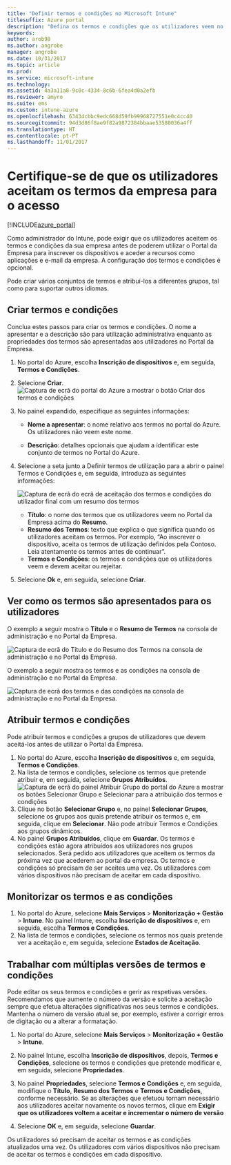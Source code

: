 ```yaml
---
title: "Definir termos e condições no Microsoft Intune"
titlesuffix: Azure portal
description: "Defina os termos e condições que os utilizadores veem no Portal da Empresa do Intune. "
keywords: 
author: arob98
ms.author: angrobe
manager: angrobe
ms.date: 10/31/2017
ms.topic: article
ms.prod: 
ms.service: microsoft-intune
ms.technology: 
ms.assetid: 4a3a11a8-9c0c-4334-8c6b-6fea4d0a2efb
ms.reviewer: amyro
ms.suite: ems
ms.custom: intune-azure
ms.openlocfilehash: 63434cbbc9edc668d59fb99968727551e0c4cc40
ms.sourcegitcommit: 94d3d86f8ae9f82a9872384bbaae53580036a4ff
ms.translationtype: HT
ms.contentlocale: pt-PT
ms.lasthandoff: 11/01/2017
---
```

# <a name="ensure-users-accept-company-terms-for-access"></a>Certifique-se de que os utilizadores aceitam os termos da empresa para o acesso

[!INCLUDE[azure_portal](./includes/azure_portal.md)]

Como administrador do Intune, pode exigir que os utilizadores aceitem os termos e condições da sua empresa antes de poderem utilizar o Portal da Empresa para inscrever os dispositivos e aceder a recursos como aplicações e e-mail da empresa. A configuração dos termos e condições é opcional.

Pode criar vários conjuntos de termos e atribuí-los a diferentes grupos, tal como para suportar outros idiomas.

## <a name="create-terms-and-conditions"></a>Criar termos e condições
Conclua estes passos para criar os termos e condições. O nome a apresentar e a descrição são para utilização administrativa enquanto as propriedades dos termos são apresentadas aos utilizadores no Portal da Empresa.

1. No portal do Azure, escolha **Inscrição de dispositivos** e, em seguida, **Termos e Condições**.
2. Selecione **Criar**.
![Captura de ecrã do portal do Azure a mostrar o botão Criar dos termos e condições](media/terms-create-terms.png)
3. No painel expandido, especifique as seguintes informações:

   - **Nome a apresentar**: o nome relativo aos termos no portal do Azure. Os utilizadores não veem este nome.

   - **Descrição**: detalhes opcionais que ajudam a identificar este conjunto de termos no Portal do Azure.

4. Selecione a seta junto a Definir termos de utilização para a abrir o painel Termos e Condições e, em seguida, introduza as seguintes informações:

   ![Captura de ecrã do ecrã de aceitação dos termos e condições do utilizador final com um resumo dos termos](./media/terms-summary-create.png)

   - **Título**: o nome dos termos que os utilizadores veem no Portal da Empresa acima do **Resumo**.
   - **Resumo dos Termos**: texto que explica o que significa quando os utilizadores aceitam os termos. Por exemplo, “Ao inscrever o dispositivo, aceita os termos de utilização definidos pela Contoso. Leia atentamente os termos antes de continuar”.
   - **Termos e Condições**: os termos e condições que os utilizadores veem e devem aceitar ou rejeitar.

5. Selecione **Ok** e, em seguida, selecione **Criar**.

## <a name="see-how-terms-are-displayed-to-your-users"></a>Ver como os termos são apresentados para os utilizadores
O exemplo a seguir mostra o **Título** e o **Resumo de Termos** na consola de administração e no Portal da Empresa.

![Captura de ecrã do Título e do Resumo dos Termos na consola de administração e no Portal da Empresa.](./media/terms-summary-terms.png)

O exemplo a seguir mostra os termos e as condições na consola de administração e no Portal da Empresa.

![Captura de ecrã dos termos e das condições na consola de administração e no Portal da Empresa.](./media/terms-properties-terms.png)

## <a name="assign-terms-and-conditions"></a>Atribuir termos e condições

Pode atribuir termos e condições a grupos de utilizadores que devem aceitá-los antes de utilizar o Portal da Empresa.

1. No portal do Azure, escolha **Inscrição de dispositivos** e, em seguida, **Termos e Condições**.
2. Na lista de termos e condições, selecione os termos que pretende atribuir e, em seguida, selecione **Grupos Atribuídos**.
![Captura de ecrã do painel Atribuir Grupo do portal do Azure a mostrar os botões Selecionar Grupo e Selecionar para a atribuição dos termos e condições](media/terms-assign-groups.png)
3. Clique no botão **Selecionar Grupo** e, no painel **Selecionar Grupos**, selecione os grupos aos quais pretende atribuir os termos e, em seguida, clique em **Selecionar**. Não pode atribuir Termos e Condições aos grupos dinâmicos.
4. No painel **Grupos Atribuídos**, clique em **Guardar**.  Os termos e condições estão agora atribuídos aos utilizadores nos grupos selecionados. Será pedido aos utilizadores que aceitem os termos da próxima vez que acederem ao portal da empresa. Os termos e condições só precisam de ser aceites uma vez. Os utilizadores com vários dispositivos não precisam de aceitar em cada dispositivo.


## <a name="monitor-terms-and-conditions"></a>Monitorizar os termos e as condições

1. No portal do Azure, selecione **Mais Serviços** > **Monitorização + Gestão** > **Intune**. No painel Intune, escolha **Inscrição de dispositivos** e, em seguida, escolha **Termos e Condições**.
2. Na lista de termos e condições, selecione os termos nos quais pretende ver a aceitação e, em seguida, selecione **Estados de Aceitação**.

## <a name="work-with-multiple-versions-of-terms-and-conditions"></a>Trabalhar com múltiplas versões de termos e condições
Pode editar os seus termos e condições e gerir as respetivas versões. Recomendamos que aumente o número da versão e solicite a aceitação sempre que efetua alterações significativas nos seus termos e condições. Mantenha o número da versão atual se, por exemplo, estiver a corrigir erros de digitação ou a alterar a formatação.

1. No portal do Azure, selecione **Mais Serviços** > **Monitorização + Gestão** > **Intune**.

2. No painel Intune, escolha **Inscrição de dispositivos**, depois, **Termos e Condições**, selecione os termos e condições que pretende modificar e, em seguida, selecione **Propriedades**.

4. No painel **Propriedades**, selecione **Termos e Condições** e, em seguida, modifique o **Título**, **Resumo dos Termos** e **Termos e Condições**, conforme necessário. Se as alterações que efetuou tornam necessário aos utilizadores aceitar novamente os novos termos, clique em **Exigir que os utilizadores voltem a aceitar e incrementar o número de versão**

4.  Selecione **OK** e, em seguida, selecione **Guardar**.

Os utilizadores só precisam de aceitar os termos e as condições atualizados uma vez. Os utilizadores com vários dispositivos não precisam de aceitar os termos e condições em cada dispositivo.

